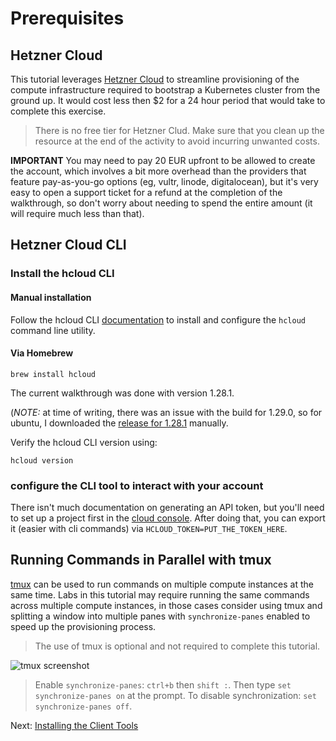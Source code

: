 # Prerequisites

## Hetzner Cloud

This tutorial leverages [Hetzner Cloud](https://www.hetzner.com/cloud) to streamline provisioning of the compute infrastructure required to bootstrap a Kubernetes cluster from the ground up. It would cost less then $2 for a 24 hour period that would take to complete this exercise.

> There is no free tier for Hetzner Clud. Make sure that you clean up the resource at the end of the activity to avoid incurring unwanted costs. 

**IMPORTANT**
You may need to pay 20 EUR upfront to be allowed to create the account, which involves a bit more overhead than the providers that feature pay-as-you-go options (eg, vultr, linode, digitalocean), but it's very easy to open a support ticket for a refund at the completion of the walkthrough, so don't worry about needing to spend the entire amount (it will require much less than that).

## Hetzner Cloud CLI

### Install the hcloud CLI

#### Manual installation
Follow the hcloud CLI [documentation](https://github.com/hetznercloud/cli) to install and configure the `hcloud` command line utility.

#### Via Homebrew
```
brew install hcloud
```

The current walkthrough was done with version 1.28.1.

(*NOTE:* at time of writing, there was an issue with the build for 1.29.0, so for ubuntu, I downloaded the [release for 1.28.1](https://github.com/hetznercloud/cli/releases/download/v1.28.1/hcloud-linux-amd64.tar.gz) manually.

Verify the hcloud CLI version using:

```
hcloud version
```

### configure the CLI tool to interact with your account

There isn't much documentation on generating an API token, but you'll need to set up a project first in the [cloud console](https://console.hetzner.cloud/projects). After doing that, you can export it (easier with cli commands) via `HCLOUD_TOKEN=PUT_THE_TOKEN_HERE`.


## Running Commands in Parallel with tmux

[tmux](https://github.com/tmux/tmux/wiki) can be used to run commands on multiple compute instances at the same time. Labs in this tutorial may require running the same commands across multiple compute instances, in those cases consider using tmux and splitting a window into multiple panes with `synchronize-panes` enabled to speed up the provisioning process.

> The use of tmux is optional and not required to complete this tutorial.

![tmux screenshot](images/tmux-screenshot.png)

> Enable `synchronize-panes`: `ctrl+b` then `shift :`. Then type `set synchronize-panes on` at the prompt. To disable synchronization: `set synchronize-panes off`.

Next: [Installing the Client Tools](02-client-tools.md)
